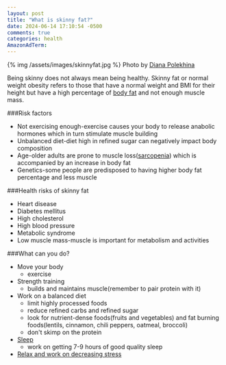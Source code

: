 ```yaml
---
layout: post
title: "What is skinny fat?"
date: 2024-06-14 17:10:54 -0500
comments: true
categories: health
AmazonAdTerm:
---
```

{% img /assets/images/skinnyfat.jpg %}
Photo by <a href="https://unsplash.com/@diana_pole?utm_content=creditCopyText&utm_medium=referral&utm_source=unsplash">Diana Polekhina</a>

Being skinny does not always mean being healthy. Skinny fat or normal weight obesity refers to those that have a normal weight and BMI for their height but have a high percentage of [body fat](https://geridoc.net/blog/2023/05/19/losing-that-extra-fat-will-take-some-time/) and not enough muscle mass.

###Risk factors
- Not exercising enough-exercise causes your body to release anabolic hormones which in turn stimulate muscle building
- Unbalanced diet-diet high in refined sugar can negatively impact body composition
- Age-older adults are prone to muscle loss([sarcopenia](https://geridoc.net/blog/2023/04/21/what-is-sarcopenia/)) which is accompanied by an increase in body fat
- Genetics-some people are predisposed to having higher body fat percentage and less muscle

###Health risks of skinny fat
- Heart disease
- Diabetes mellitus
- High cholesterol
- High blood pressure
- Metabolic syndrome
- Low muscle mass-muscle is important for metabolism and activities

###What can you do?
- Move your body
  - exercise
- Strength training
  - builds and maintains muscle(remember to pair protein with it)
- Work on a balanced diet
  - limit highly processed foods
  - reduce refined carbs and refined sugar
  -  look for nutrient-dense foods(fruits and vegetables) and fat burning foods(lentils, cinnamon, chili peppers, oatmeal, broccoli)
  - don't skimp on the protein
- [Sleep](https://geridoc.net/blog/2023/03/05/tips-to-get-better-sleep/)
  - work on getting 7-9 hours of good quality sleep
- [Relax and work on decreasing stress](https://geridoc.net/blog/2022/05/17/manage-your-stress/)
